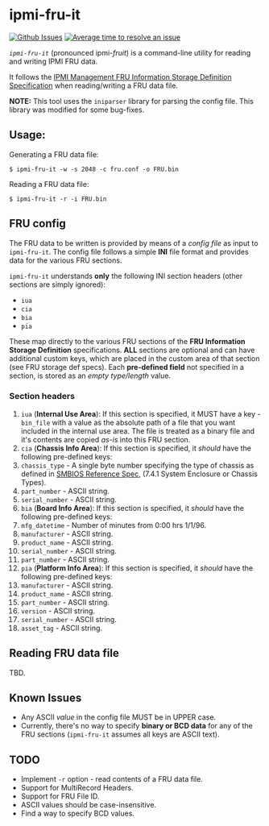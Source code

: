 # ipmi-fru-it
[![Github Issues](https://img.shields.io/github/issues/mandeepsandhu/ipmi-fru-it.svg)](https://github.com/mandeepsandhu/ipmi-fru-it/issues)
[![Average time to resolve an issue](http://isitmaintained.com/badge/resolution/mandeepsandhu/ipmi-fru-it.svg)](http://isitmaintained.com/project/mandeepsandhu/ipmi-fru-it
"Average time to resolve an issue")

*`ipmi-fru-it`* (pronounced ipmi-_fruit_) is a command-line utility for reading and writing IPMI FRU data.

It follows the [IPMI Management FRU Information Storage Definition Specification](http://www.intel.com/content/dam/www/public/us/en/documents/product-briefs/platform-management-fru-document-rev-1-2-feb-2013.pdf) when reading/writing a FRU data file.

**NOTE:** This tool uses the `iniparser` library for parsing the config file. This library was modified for some bug-fixes.

## Usage:
Generating a FRU data file:
```
$ ipmi-fru-it -w -s 2048 -c fru.conf -o FRU.bin
```
Reading a FRU data file:
```
$ ipmi-fru-it -r -i FRU.bin
```
## FRU config
The FRU data to be written is provided by means of a _config file_ as input to `ipmi-fru-it`. The config file follows a simple **INI** file format and provides data for the various FRU sections. 

`ipmi-fru-it` understands **only** the following INI section headers (other sections are simply ignored):
* `iua`
* `cia`
* `bia`
* `pia`

These map directly to the various FRU sections of the **FRU Information Storage Definition** specifications. **ALL** sections are optional and can have additional custom keys, which are placed in the custom area of that section (see FRU storage def specs). Each **pre-defined field** not specified in a section, is stored as an _empty type/length_ value.

### Section headers
1. `iua` (**Internal Use Area**): If this section is specified, it MUST have a key - `bin_file` with a value as the absolute path of a file that you want included in the internal use area. The file is treated as a binary file and it's contents are copied _as-is_ into this FRU section.
2. `cia` (**Chassis Info Area**): If this section is specified, it _should_ have the following pre-defined keys:
  1. `chassis_type` - A single byte number specifying the type of chassis as defined in [SMBIOS Reference Spec](http://www.dmtf.org/sites/default/files/standards/documents/DSP0134_2.7.1.pdf), (7.4.1 System Enclosure or Chassis Types).
  2. `part_number` - ASCII string.
  3. `serial_number` - ASCII string.
3. `bia` (**Board Info Area**): If this section is specified, it _should_ have the following pre-defined keys:
  1. `mfg_datetime` - Number of minutes from 0:00 hrs 1/1/96.
  2. `manufacturer` - ASCII string.
  3. `product_name` - ASCII string.
  4. `serial_number` - ASCII string.
  5. `part_number`  - ASCII string.
4. `pia` (**Platform Info Area**): If this section is specified, it _should_ have the following pre-defined keys:
  1. `manufacturer` - ASCII string.
  2. `product_name` - ASCII string.
  3. `part_number`  - ASCII string.
  4. `version`  - ASCII string.
  5. `serial_number` - ASCII string.
  6. `asset_tag` - ASCII string.

## Reading FRU data file
TBD.

## Known Issues
* Any ASCII _value_ in the config file MUST be in UPPER case.
* Currently, there's no way to specify **binary or BCD data** for any of the FRU sections (`ipmi-fru-it` assumes all keys are ASCII text).

## TODO
* Implement `-r` option - read contents of a FRU data file.
* Support for MultiRecord Headers.
* Support for FRU File ID.
* ASCII values should be case-insensitive.
* Find a way to specify BCD values.
